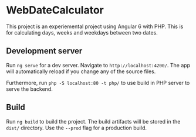 # WebDateCalculator

This project is an experiemental project using Angular 6 with PHP. This is for calculating days, weeks and weekdays between two dates.

## Development server

Run `ng serve` for a dev server. Navigate to `http://localhost:4200/`. The app will automatically reload if you change any of the source files.

Furthermore, run `php -S localhost:80 -t php/` to use build in PHP server to serve the backend.

## Build

Run `ng build` to build the project. The build artifacts will be stored in the `dist/` directory. Use the `--prod` flag for a production build.
